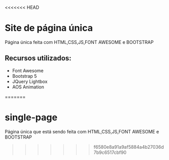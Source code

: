 <<<<<<< HEAD
# Site de página única
 Página única feita com HTML,CSS,JS,FONT AWESOME e BOOTSTRAP 

## Recursos utilizados:
- Font Awesome
- Bootstrap 5
- JQuery Lightbox
- AOS Animation

=======
# single-page
 Página única que está sendo feita com HTML,CSS,JS,FONT AWESOME e BOOTSTRAP 
>>>>>>> f6580e8a91a9af5884a4b27036d7b9c6517cbf90
